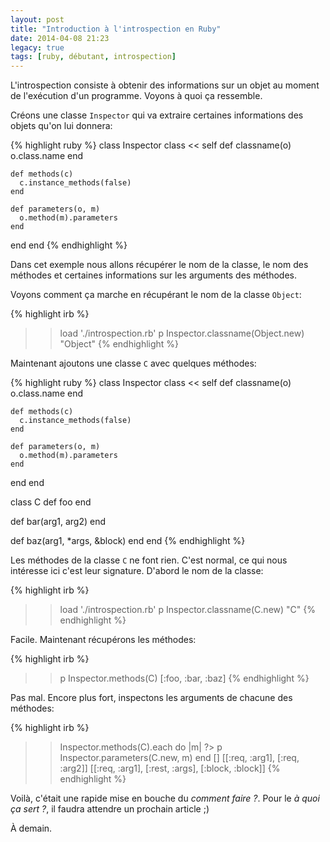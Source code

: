```yaml
---
layout: post
title: "Introduction à l'introspection en Ruby"
date: 2014-04-08 21:23
legacy: true
tags: [ruby, débutant, introspection]
---
```




L'introspection consiste à obtenir des informations sur un objet au
moment de l'exécution d'un programme. Voyons à quoi ça ressemble.

<!-- more -->

Créons une classe `Inspector` qui va extraire certaines informations
des objets qu'on lui donnera:

{% highlight ruby %}
class Inspector
  class << self
    def classname(o)
      o.class.name
    end

    def methods(c)
      c.instance_methods(false)
    end

    def parameters(o, m)
      o.method(m).parameters
    end
  end
end
{% endhighlight %}

Dans cet exemple nous allons récupérer le nom de la classe, le nom des
méthodes et certaines informations sur les arguments des méthodes.

Voyons comment ça marche en récupérant le nom de la classe `Object`:

{% highlight irb %}
>> load './introspection.rb'
>> p Inspector.classname(Object.new)
"Object"
{% endhighlight %}

Maintenant ajoutons une classe `C` avec quelques méthodes:

{% highlight ruby %}
class Inspector
  class << self
    def classname(o)
      o.class.name
    end

    def methods(c)
      c.instance_methods(false)
    end

    def parameters(o, m)
      o.method(m).parameters
    end
  end
end

class C
  def foo
  end

  def bar(arg1, arg2)
  end

  def baz(arg1, *args, &block)
  end
end
{% endhighlight %}

Les méthodes de la classe `C` ne font rien. C'est normal, ce qui nous
intéresse ici c'est leur signature. D'abord le nom de la classe:

{% highlight irb %}
>> load './introspection.rb'
>> p Inspector.classname(C.new)
"C"
{% endhighlight %}

Facile. Maintenant récupérons les méthodes:

{% highlight irb %}
>> p Inspector.methods(C)
[:foo, :bar, :baz]
{% endhighlight %}

Pas mal. Encore plus fort, inspectons les arguments de chacune des
méthodes:

{% highlight irb %}
>> Inspector.methods(C).each do |m|
?>   p Inspector.parameters(C.new, m)
>> end
[]
[[:req, :arg1], [:req, :arg2]]
[[:req, :arg1], [:rest, :args], [:block, :block]]
{% endhighlight %}

Voilà, c'était une rapide mise en bouche du *comment faire ?*.
Pour le *à quoi ça sert ?*, il faudra attendre un prochain article ;)



À demain.


